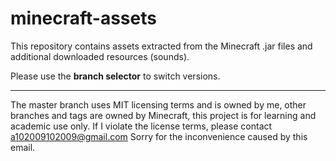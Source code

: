 # minecraft-assets

This repository contains assets extracted from the Minecraft .jar files and additional downloaded resources (sounds).  

Please use the **branch selector** to switch versions.

---

The master branch uses MIT licensing terms and is owned by me, other branches and tags are owned by Minecraft, this project is for learning and academic use only.
If I violate the license terms, please contact <a102009102009@gmail.com> Sorry for the inconvenience caused by this email.
